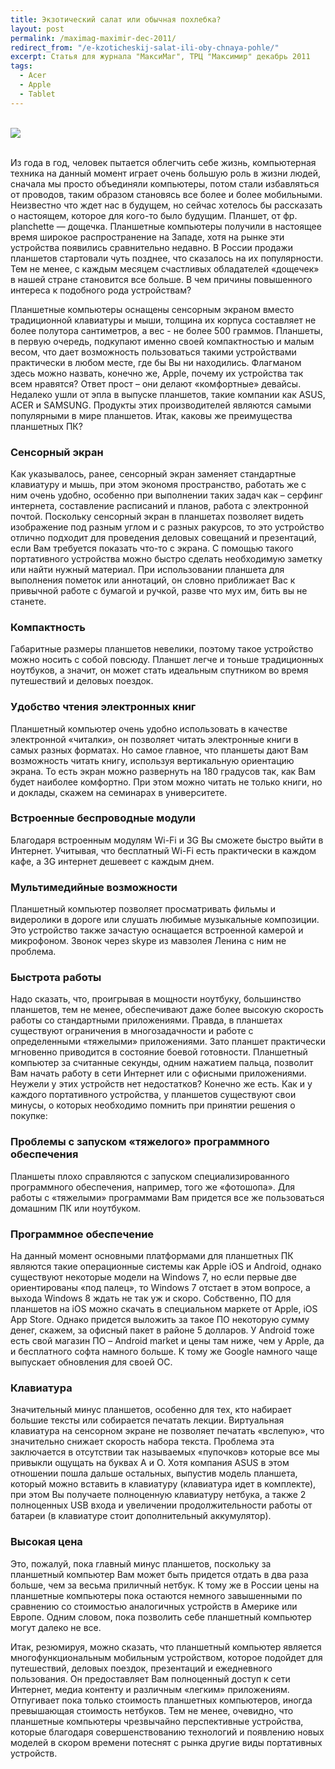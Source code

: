 ```yaml
---
title: Экзотический салат или обычная похлебка?
layout: post
permalink: /maximag-maximir-dec-2011/
redirect_from: "/e-kzoticheskij-salat-ili-oby-chnaya-pohle/"
excerpt: Cтатья для журнала "МаксиМаг", ТРЦ "Максимир" декабрь 2011
tags:
  - Acer
  - Apple
  - Tablet
---
```


<br>
<img src="https://farm8.staticflickr.com/7412/26956090341_bf235f6894_o.jpg">
<br>
<br>

Из года в год, человек пытается облегчить себе жизнь, компьютерная техника на данный момент играет очень большую роль в жизни людей, сначала мы просто объединяли компьютеры, потом стали избавляться от проводов, таким образом становясь все более и более мобильными. Неизвестно что ждет нас в будущем, но сейчас хотелось бы рассказать о настоящем, которое для кого-то было будущим.
Планшет, от фр. planchette — дощечка. Планшетные компьютеры получили в настоящее время широкое распространение на Западе, хотя на рынке эти устройства появились сравнительно недавно. В России продажи планшетов стартовали чуть позднее, что сказалось на их популярности. Тем не менее, с каждым месяцем счастливых обладателей «дощечек» в нашей стране становится все больше. В чем причины повышенного интереса к подобного рода устройствам?

Планшетные компьютеры оснащены сенсорным экраном вместо традиционной клавиатуры и мыши, толщина их корпуса составляет не более полутора сантиметров, а вес - не более 500 граммов. Планшеты, в первую очередь, подкупают именно своей компактностью и малым весом, что дает возможность пользоваться такими устройствами практически в любом месте, где бы Вы ни находились.
Флагманом здесь можно назвать, конечно же, Apple, почему их устройства так всем нравятся? Ответ прост – они делают «комфортные» девайсы. Недалеко ушли от эпла в выпуске планшетов, такие компании как ASUS, ACER и SAMSUNG. Продукты этих производителей являются самыми популярными в мире планшетов.
Итак, каковы же преимущества планшетных ПК?

### Сенсорный экран
Как указывалось, ранее, сенсорный экран заменяет стандартные клавиатуру и мышь, при этом экономя пространство, работать же с ним очень удобно, особенно при выполнении таких задач как – серфинг интернета, составление расписаний и планов, работа с электронной почтой. Поскольку сенсорный экран в планшетах позволяет видеть изображение под разным углом и с разных ракурсов, то это устройство отлично подходит для проведения деловых совещаний и презентаций, если Вам требуется показать что-то с экрана. С помощью такого портативного устройства можно быстро сделать необходимую заметку или найти нужный материал. При использовании планшета для выполнения пометок или аннотаций, он словно приближает Вас к привычной работе с бумагой и ручкой, разве что мух им, бить вы не станете.

### Компактность
Габаритные размеры планшетов невелики, поэтому такое устройство можно носить с собой повсюду. Планшет легче и тоньше традиционных ноутбуков, а значит, он может стать идеальным спутником во время путешествий и деловых поездок.

### Удобство чтения электронных книг
Планшетный компьютер очень удобно использовать в качестве электронной «читалки», он позволяет читать электронные книги в самых разных форматах. Но самое главное, что планшеты дают Вам возможность читать книгу, используя вертикальную ориентацию экрана. То есть экран можно развернуть на 180 градусов так, как Вам будет наиболее комфортно. При этом можно читать не только книги, но и доклады, скажем на семинарах в университете.

### Встроенные беспроводные модули
Благодаря встроенным модулям Wi-Fi и 3G Вы сможете быстро выйти в Интернет. Учитывая, что бесплатный Wi-Fi есть практически в каждом кафе, а 3G интернет дешевеет с каждым днем.

### Мультимедийные возможности
Планшетный компьютер позволяет просматривать фильмы и видеролики в дороге или слушать любимые музыкальные композиции. Это устройство также зачастую оснащается встроенной камерой и микрофоном. Звонок через skype из мавзолея Ленина с ним не проблема.

### Быстрота работы
Надо сказать, что, проигрывая в мощности ноутбуку, большинство планшетов, тем не менее, обеспечивают даже более высокую скорость работы со стандартными приложениями. Правда, в планшетах существуют ограничения в многозадачности и работе с определенными «тяжелыми» приложениями. Зато планшет практически мгновенно приводится в состояние боевой готовности. Планшетный компьютер за считанные секунды, одним нажатием пальца, позволит Вам начать работу в сети Интернет или с офисными приложениями.
Неужели у этих устройств нет недостатков? Конечно же есть. Как и у каждого портативного устройства, у планшетов существуют свои минусы, о которых необходимо помнить при принятии решения о покупке:

### Проблемы с запуском «тяжелого» программного обеспечения
Планшеты плохо справляются с запуском специализированного программного обеспечения, например, того же «фотошопа». Для работы с «тяжелыми» программами Вам придется все же пользоваться домашним ПК или ноутбуком.

### Программное обеспечение
На данный момент основными платформами для планшетных ПК являются такие операционные системы как Apple iOS и Android, однако существуют некоторые модели на Windows 7, но если первые две ориентированы «под палец», то Windows 7 отстает в этом вопросе, а выхода Windows 8 ждать не так уж и скоро. Собственно, ПО для планшетов на iOS можно скачать в специальном маркете от Apple, iOS App Store. Однако придется выложить за такое ПО некоторую сумму денег, скажем, за офисный пакет в районе 5 долларов. У Android тоже есть свой магазин ПО – Android market и цены там ниже, чем у Apple, да и бесплатного софта намного больше. К тому же Google намного чаще выпускает обновления для своей ОС.

### Клавиатура
Значительный минус планшетов, особенно для тех, кто набирает большие тексты или собирается печатать лекции. Виртуальная клавиатура на сенсорном экране не позволяет печатать «вслепую», что значительно снижает скорость набора текста. Проблема эта заключается в отсутствии так называемых «пупочков» которые все мы привыкли ощущать на буквах А и О. Хотя компания ASUS в этом отношении пошла дальше остальных, выпустив модель планшета, который можно вставить в клавиатуру (клавиатура идет в комплекте), при этом Вы получаете полноценную клавиатуру нетбука, а также 2 полноценных USB входа и увеличении продолжительности работы от батареи (в клавиатуре стоит дополнительный аккумулятор).

### Высокая цена
Это, пожалуй, пока главный минус планшетов, поскольку за планшетный компьютер Вам может быть придется отдать в два раза больше, чем за весьма приличный нетбук. К тому же в России цены на планшетные компьютеры пока остаются немного завышенными по сравнению со стоимостью аналогичных устройств в Америке или Европе. Одним словом, пока позволить себе планшетный компьютер могут далеко не все.

Итак, резюмируя, можно сказать, что планшетный компьютер является многофункциональным мобильным устройством, которое подойдет для путешествий, деловых поездок, презентаций и ежедневного пользования. Он предоставляет Вам полноценный доступ к сети Интернет, медиа контенту и различным «легким» приложениям.
Отпугивает пока только стоимость планшетных компьютеров, иногда превышающая стоимость нетбуков. Тем не менее, очевидно, что планшетные компьютеры чрезвычайно перспективные устройства, которые благодаря совершенствованию технологий и появлению новых моделей в скором времени потеснят с рынка другие виды портативных устройств.
